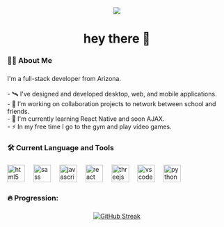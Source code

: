 <div align="center">
  <img src="https://visitor-badge.laobi.icu/badge?page_id=HBLazerr.HBLazerr&"  />
</div>

###

<h1 align="center">hey there 👋</h1>

###

<h3 align="left">👩‍💻 About Me</h3>

###

<p align="left">I'm a full-stack developer from Arizona.<br><br>- 🛰 I've designed and developed desktop, web, and mobile applications.<br>- 🧪 I’m working on collaboration projects to network between school and friends.<br>- 🔭 I'm currently learning React Native and soon AJAX.<br>- ⚡ In my free time I go to the gym and play video games.</p>

###

<h3 align="left">🛠 Current Language and Tools</h3>

###

<div align="left">
  <img src="https://skillicons.dev/icons?i=html" height="40" alt="html5 logo"  />
  <img width="12" />
  <img src="https://skillicons.dev/icons?i=sass" height="40" alt="sass logo"  />
  <img width="12" />
  <img src="https://skillicons.dev/icons?i=js" height="40" alt="javascript logo"  />
  <img width="12" />
  <img src="https://skillicons.dev/icons?i=react" height="40" alt="react logo"  />
  <img width="12" />
  <img src="https://skillicons.dev/icons?i=threejs" height="40" alt="threejs logo"  />
  <img width="12" />
  <img src="https://skillicons.dev/icons?i=vscode" height="40" alt="vscode logo"  />
  <img width="12" />
  <img src="https://skillicons.dev/icons?i=py" height="40" alt="python logo"  />
</div>

###

<h3 align="left">🔥 Progression:</h3>

###

<div align="center">
  <a href="https://git.io/streak-stats"><img src="https://streak-stats.demolab.com?user=HBLazerr&theme=black-ice&hide_border=true" alt="GitHub Streak" /></a>
</div>

###
